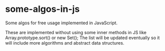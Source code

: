 # some-algos-in-js
Some algos for free usage implemented in JavaScript.

These are implemented without using some inner methods in JS like Array.prototype.sort() or new Set();
The list will be updated eventually so it will include more algorithms and abstract data structures.
